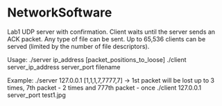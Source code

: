 # NetworkSoftware

Lab1
UDP server with confirmation.
Client waits until the server sends an ACK packet.
Any type of file can be sent.
Up to 65,536 clients can be served (limited by the number of file descriptors).

Usage:
./server ip_address [packet_positions_to_loose]
./client server_ip_address server_port filename

Example:
./server 127.0.0.1 [1,1,1,7,7777,7]   ->   1st packet will be lost up to 3 times, 7th packet - 2 times and 777th packet - once
./client 127.0.0.1 server_port test1.jpg
